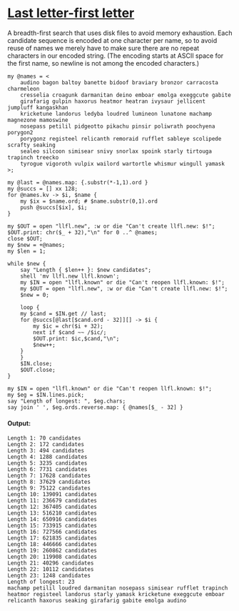 [1]: http://rosettacode.org/wiki/Last_letter-first_letter

# [Last letter-first letter][1]

A breadth-first search that uses disk files to avoid memory exhaustion. Each candidate sequence is encoded at one character per name, so to avoid reuse of names we merely have to make sure there are no repeat characters in our encoded string. (The encoding starts at ASCII space for the first name, so newline is not among the encoded characters.)

```perl6
my @names = <
    audino bagon baltoy banette bidoof braviary bronzor carracosta charmeleon
    cresselia croagunk darmanitan deino emboar emolga exeggcute gabite
    girafarig gulpin haxorus heatmor heatran ivysaur jellicent jumpluff kangaskhan
    kricketune landorus ledyba loudred lumineon lunatone machamp magnezone mamoswine
    nosepass petilil pidgeotto pikachu pinsir poliwrath poochyena porygon2
    porygonz registeel relicanth remoraid rufflet sableye scolipede scrafty seaking
    sealeo silcoon simisear snivy snorlax spoink starly tirtouga trapinch treecko
    tyrogue vigoroth vulpix wailord wartortle whismur wingull yamask
>;
 
my @last = @names.map: {.substr(*-1,1).ord }
my @succs = [] xx 128;
for @names.kv -> $i, $name {
    my $ix = $name.ord; # $name.substr(0,1).ord
    push @succs[$ix], $i;
}
 
my $OUT = open "llfl.new", :w or die "Can't create llfl.new: $!";
$OUT.print: chr($_ + 32),"\n" for 0 ..^ @names;
close $OUT;
my $new = +@names;
my $len = 1;
 
while $new {
    say "Length { $len++ }: $new candidates";
    shell 'mv llfl.new llfl.known';
    my $IN = open "llfl.known" or die "Can't reopen llfl.known: $!";
    my $OUT = open "llfl.new", :w or die "Can't create llfl.new: $!";
    $new = 0;
 
    loop {
	my $cand = $IN.get // last;
	for @succs[@last[$cand.ord - 32]][] -> $i {
	    my $ic = chr($i + 32);
	    next if $cand ~~ /$ic/;
	    $OUT.print: $ic,$cand,"\n";
	    $new++;
	}
    }
    $IN.close;
    $OUT.close;
}
 
my $IN = open "llfl.known" or die "Can't reopen llfl.known: $!";
my $eg = $IN.lines.pick;
say "Length of longest: ", $eg.chars;
say join ' ', $eg.ords.reverse.map: { @names[$_ - 32] }
```

#### Output:
```
Length 1: 70 candidates
Length 2: 172 candidates
Length 3: 494 candidates
Length 4: 1288 candidates
Length 5: 3235 candidates
Length 6: 7731 candidates
Length 7: 17628 candidates
Length 8: 37629 candidates
Length 9: 75122 candidates
Length 10: 139091 candidates
Length 11: 236679 candidates
Length 12: 367405 candidates
Length 13: 516210 candidates
Length 14: 650916 candidates
Length 15: 733915 candidates
Length 16: 727566 candidates
Length 17: 621835 candidates
Length 18: 446666 candidates
Length 19: 260862 candidates
Length 20: 119908 candidates
Length 21: 40296 candidates
Length 22: 10112 candidates
Length 23: 1248 candidates
Length of longest: 23
machamp petilil loudred darmanitan nosepass simisear rufflet trapinch heatmor registeel landorus starly yamask kricketune exeggcute emboar relicanth haxorus seaking girafarig gabite emolga audino
```